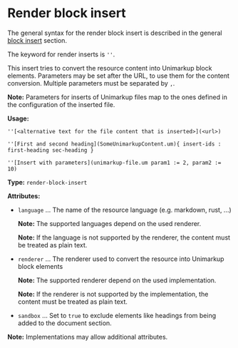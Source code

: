 # Render block insert

The general syntax for the render block insert is described in the general [block insert](/markup/blocks/inserts/README) section.

The keyword for render inserts is `''`.

This insert tries to convert the resource content into Unimarkup block elements.
Parameters may be set after the URL, to use them for the content conversion.
Multiple parameters must be separated by `,`.

**Note:** Parameters for inserts of Unimarkup files map to the ones defined in the configuration of the inserted file.

**Usage:**

```
''[<alternative text for the file content that is inserted>](<url>)

''[First and second heading](SomeUnimarkupContent.um){ insert-ids : first-heading sec-heading }

''[Insert with parameters](unimarkup-file.um param1 := 2, param2 := 10)
```

**Type:** `render-block-insert`

**Attributes:**

- `language` ... The name of the resource language (e.g. markdown, rust, ...)

  **Note:** The supported languages depend on the used renderer.

  **Note:** If the language is not supported by the renderer, the content must be treated as plain text.

- `renderer` ... The renderer used to convert the resource into Unimarkup block elements

  **Note:** The supported renderer depend on the used implementation.
  
  **Note:** If the renderer is not supported by the implementation, the content must be treated as plain text.

- `sandbox` ... Set to `true` to exclude elements like headings from being added to the document section.

**Note:** Implementations may allow additional attributes.
